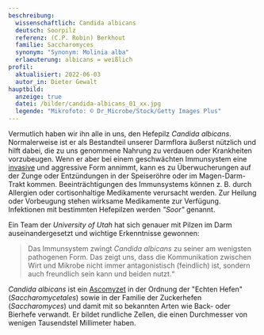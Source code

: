 ```yaml
---
beschreibung:
  wissenschaftlich: Candida albicans
  deutsch: Soorpilz
  referenz: (C.P. Robin) Berkhout
  familie: Saccharomyces
  synonym: "Synonym: Molinia alba"
  erlaeuterung: albicans = weißlich
profil:
  aktualisiert: 2022-06-03
  autor_in: Dieter Gewalt
hauptbild:
  anzeige: true
  datei: /bilder/candida-albicans_01_xx.jpg
  legende: "Mikrofoto: © Dr_Microbe/Stock/Getty Images Plus"
---
```

Vermutlich haben wir ihn alle in uns, den Hefepilz *Candida albicans*. Normalerweise ist er als Bestandteil unserer Darmflora äußerst nützlich und hilft dabei, die zu uns genommene Nahrung zu verdauen oder Krankheiten vorzubeugen. Wenn er aber bei einem geschwächten Immunsystem eine [invasive](invasiv "Glossar") und aggressive Form annimmt, kann es zu Überwucherungen auf der Zunge oder Entzündungen in der Speiseröhre oder im Magen-Darm-Trakt kommen. Beeinträchtigungen des Immunsystems können z. B. durch Allergien oder cortisonhaltige Medikamente verursacht werden. Zur Heilung oder Vorbeugung stehen wirksame Medikamente zur Verfügung. Infektionen mit bestimmten Hefepilzen werden *"Soor"* genannt.

Ein Team der *University of Utah* hat sich genauer mit Pilzen im Darm auseinandergesetzt und wichtige Erkenntnisse gewonnen:

> Das Immunsystem zwingt *Candida albicans* zu seiner am wenigsten pathogenen Form. Das zeigt uns, dass die Kommunikation zwischen Wirt und Mikrobe nicht immer antagonistisch (feindlich) ist, sondern auch freundlich sein kann und beiden nutzt.“

*Candida albicans* ist ein [Ascomyzet](Ascomyzet "Glossar") in der Ordnung der "Echten Hefen" (*Saccharomycetales*) sowie in der Familie der Zuckerhefen (*Saccharomyces*) und damit mit so bekannten Arten wie Back- oder Bierhefe verwandt. Er bildet rundliche Zellen, die einen Durchmesser von wenigen Tausendstel Millimeter haben.